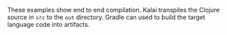 These examples show end to end compilation.
Kalai transpiles the Clojure source in `src` to the `out` directory.
Gradle can used to build the target language code into artifacts.
